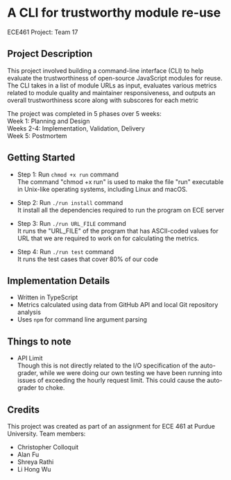 
# A CLI for trustworthy module re-use
ECE461 Project: Team 17

## Project Description
This project involved building a command-line interface (CLI) to help evaluate the trustworthiness of open-source JavaScript modules for reuse. The CLI takes in a list of module URLs as input, evaluates various metrics related to module quality and maintainer responsiveness, and outputs an overall trustworthiness score along with subscores for each metric <br>

The project was completed in 5 phases over 5 weeks: <br>
Week 1: Planning and Design <br>
Weeks 2-4: Implementation, Validation, Delivery <br>
Week 5: Postmortem 

## Getting Started
- Step 1:
Run `chmod +x run` command
<br> The command "chmod +x run" is used to make the file "run" executable in Unix-like operating systems, including Linux and macOS.

- Step 2:
Run `./run install` command
<br> It install all the dependencies required to run the program on ECE server

- Step 3:
Run `./run URL_FILE` command
<br> It runs the "URL_FILE" of the program that has ASCII-coded values for URL that we are required to work on for calculating the metrics.

- Step 4:
Run `./run test` command
<br> It runs the test cases that cover 80% of our code

## Implementation Details
- Written in TypeScript
- Metrics calculated using data from GitHub API and local Git repository analysis
- Uses `npm` for command line argument parsing

## Things to note
- API Limit <br>
Though this is not directly related to the I/O specification of the auto-grader, while we were doing our own testing we have been running into issues of exceeding the hourly request limit. This could cause the auto-grader to choke.

## Credits
This project was created as part of an assignment for ECE 461 at Purdue University. Team members:
- Christopher Colloquit
- Alan Fu
- Shreya Rathi
- Li Hong Wu
